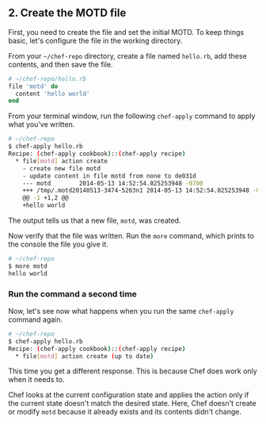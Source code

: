 ## 2. Create the MOTD file

First, you need to create the file and set the initial MOTD. To keep things basic, let's configure the file in the working directory.

From your <code class="file-path">~/chef-repo</code> directory, create a file named <code class="file-path">hello.rb</code>, add these contents, and then save the file.

```ruby
# ~/chef-repo/hello.rb
file 'motd' do
  content 'hello world'
end
```

From your terminal window, run the following `chef-apply` command to apply what you've written.

```bash
# ~/chef-repo
$ chef-apply hello.rb
Recipe: (chef-apply cookbook)::(chef-apply recipe)
  * file[motd] action create
    - create new file motd
    - update content in file motd from none to de031d
    --- motd        2014-05-13 14:52:54.025253948 -0700
    +++ /tmp/.motd20140513-3474-5263n1 2014-05-13 14:52:54.025253948 -0700
    @@ -1 +1,2 @@
    +hello world
```

The output tells us that a new file, <code class="file-path">motd</code>, was created.

Now verify that the file was written. Run the `more` command, which prints to the console the file you give it.

```bash
# ~/chef-repo
$ more motd
hello world
```

### Run the command a second time

Now, let's see now what happens when you run the same `chef-apply` command again.

```bash
# ~/chef-repo
$ chef-apply hello.rb
Recipe: (chef-apply cookbook)::(chef-apply recipe)
  * file[motd] action create (up to date)
```

This time you get a different response. This is because Chef does work only when it needs to.

Chef looks at the current configuration state and applies the action only if the current state doesn't match the desired state. Here, Chef doesn't create or modify <code class="file-path">motd</code> because it already exists and its contents didn't change.
